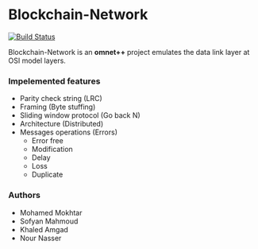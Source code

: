 # Blockchain-Network

[![Build Status](https://travis-ci.org/joemccann/dillinger.svg?branch=master)](https://travis-ci.org/joemccann/dillinger)

Blockchain-Network is an <b> omnet++ </b> project emulates the data link layer at OSI model layers.  

### Impelemented features
  - Parity check string (LRC)
  - Framing (Byte stuffing)
  - Sliding window protocol (Go back N)
  - Architecture (Distributed)
  - Messages operations (Errors)
    - Error free
    - Modification 
    - Delay 
    - Loss
    - Duplicate
  

### Authors
- Mohamed Mokhtar
- Sofyan Mahmoud
- Khaled Amgad
- Nour Nasser
